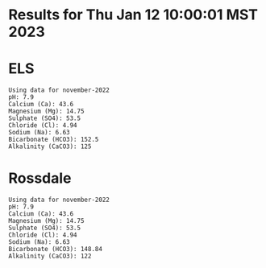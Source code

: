 # Results for Thu Jan 12 10:00:01 MST 2023
# ELS
```
Using data for november-2022
pH: 7.9
Calcium (Ca): 43.6
Magnesium (Mg): 14.75
Sulphate (SO4): 53.5
Chloride (Cl): 4.94
Sodium (Na): 6.63
Bicarbonate (HCO3): 152.5
Alkalinity (CaCO3): 125
```
# Rossdale
```
Using data for november-2022
pH: 7.9
Calcium (Ca): 43.6
Magnesium (Mg): 14.75
Sulphate (SO4): 53.5
Chloride (Cl): 4.94
Sodium (Na): 6.63
Bicarbonate (HCO3): 148.84
Alkalinity (CaCO3): 122
```

